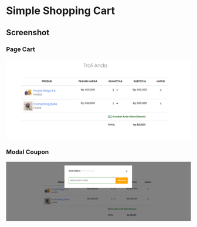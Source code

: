 # Simple Shopping Cart
## Screenshot
### Page Cart

![Page Cart](/public/assets/images/cart.png)

### Modal Coupon

![Modal Coupon](/public/assets/images/modal.png)
